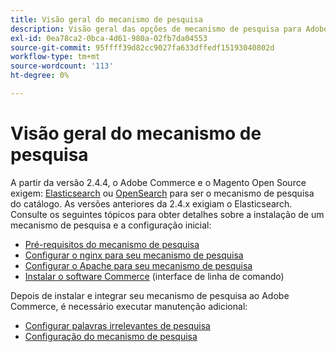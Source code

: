 ```yaml
---
title: Visão geral do mecanismo de pesquisa
description: Visão geral das opções de mecanismo de pesquisa para Adobe Commerce e Magento Open Source.
exl-id: 0ea78ca2-0bca-4d61-980a-02fb7da04553
source-git-commit: 95ffff39d82cc9027fa633dffedf15193040802d
workflow-type: tm+mt
source-wordcount: '113'
ht-degree: 0%

---
```


# Visão geral do mecanismo de pesquisa

A partir da versão 2.4.4, o Adobe Commerce e o Magento Open Source exigem: [Elasticsearch] ou [OpenSearch] para ser o mecanismo de pesquisa do catálogo. As versões anteriores da 2.4.x exigiam o Elasticsearch. Consulte os seguintes tópicos para obter detalhes sobre a instalação de um mecanismo de pesquisa e a configuração inicial:

- [Pré-requisitos do mecanismo de pesquisa](../../installation/prerequisites/search-engine/overview.md)
- [Configurar o nginx para seu mecanismo de pesquisa](../../installation/prerequisites/search-engine/configure-nginx.md)
- [Configurar o Apache para seu mecanismo de pesquisa](../../installation/prerequisites/search-engine/configure-apache.md)
- [Instalar o software Commerce](../../installation/composer.md) (interface de linha de comando)

Depois de instalar e integrar seu mecanismo de pesquisa ao Adobe Commerce, é necessário executar manutenção adicional:

- [Configurar palavras irrelevantes de pesquisa](search-stopwords.md)
- [Configuração do mecanismo de pesquisa](configure-search-engine.md)

<!-- Link Definitions -->

[Elasticsearch]: https://www.elastic.co
[OpenSearch]: https://opensearch.org/docs/latest/opensearch/install/index/
